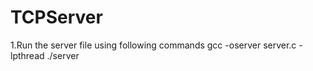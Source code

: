 # TCPServer
1.Run the server file using following commands
   gcc -oserver server.c -lpthread
   ./server

